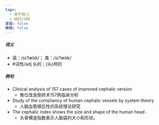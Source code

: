 ```yaml
---
tags:
  - 首字母/C
  - 级别/GRE
掌握: false
模糊: false
---
```

##### 词义
- 英：/sɪˈfælɪk/； 美：/sɪˈfælɪk/
- #词性/adj  头的；(头)颅的
##### 例句
- Clinical analysis of 157 cases of improved cephalic version
	- 臀位改良倒转术157例临床分析
- Study of the compliancy of human cephalic vessels by system theory
	- 人脑血管顺应性的系统理论研究
- The cephalic index shows the size and shape of the human head .
	- 头骨横竖指数表示人脑袋的大小和形状。
